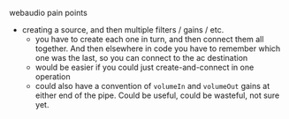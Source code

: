 webaudio pain points

- creating a source, and then multiple filters / gains / etc.
  - you have to create each one in turn, and then connect them all together. And then elsewhere in code you have to remember which one was the last, so you can connect to the ac destination
  - would be easier if you could just create-and-connect in one operation
  - could also have a convention of `volumeIn` and `volumeOut` gains at either end of the pipe. Could be useful, could be wasteful, not sure yet.
